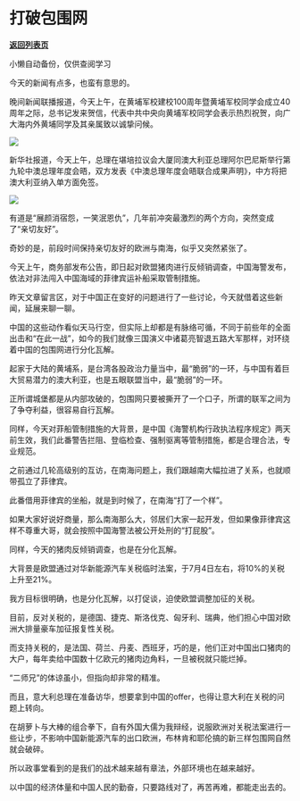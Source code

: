 # 打破包围网

[**返回列表页**](/gzh/政事堂2019)

小懒自动备份，仅供查阅学习

今天的新闻有点多，也蛮有意思的。

晚间新闻联播报道，今天上午，在黄埔军校建校100周年暨黄埔军校同学会成立40周年之际，总书记发来贺信，代表中共中央向黄埔军校同学会表示热烈祝贺，向广大海内外黄埔同学及其亲属致以诚挚问候。

![](https://mmbiz.qpic.cn/mmbiz_png/rxhS23yu8cPE8Truu4ricicnpvMN9J2PXoVmByVEia0ddHdnaRqYpqIehACBriaeq9CvxHAqV144hzJZ13c7RXr80w/640?wx_fmt=png&from;=appmsg)

新华社报道，今天上午，总理在堪培拉议会大厦同澳大利亚总理阿尔巴尼斯举行第九轮中澳总理年度会晤，双方发表《中澳总理年度会晤联合成果声明》，中方将把澳大利亚纳入单方面免签。

![](https://mmbiz.qpic.cn/mmbiz_jpg/rxhS23yu8cPE8Truu4ricicnpvMN9J2PXoBiaQT8U80ia06ILRHvF7FWUuiagUp8Vp6fMDOkqgGaTHgUkjEia3A6LaXA/640?wx_fmt=jpeg&from;=appmsg)

有道是“展颜消宿怨，一笑泯恩仇”，几年前冲突最激烈的两个方向，突然变成了“亲切友好”。

奇妙的是，前段时间保持亲切友好的欧洲与南海，似乎又突然紧张了。

今天上午，商务部发布公告，即日起对欧盟猪肉进行反倾销调查，中国海警发布，依法对非法闯入中国海域的菲律宾运补船采取管制措施。

昨天文章留言区，对于中国正在变好的问题进行了一些讨论，今天就借着这些新闻，延展来聊一聊。  

中国的这些动作看似天马行空，但实际上却都是有脉络可循，不同于前些年的全面出击和“在此一战”，如今的我们就像三国演义中诸葛亮智退五路大军那样，对环绕着中国的包围网进行分化瓦解。  

起家于大陆的黄埔系，是台湾各股政治力量当中，最“脆弱”的一环，与中国有着巨大贸易潜力的澳大利亚，也是五眼联盟当中，最“脆弱”的一环。

正所谓城堡都是从内部攻破的，包围网只要被撕开了一个口子，所谓的联军之间为了争夺利益，很容易自行瓦解。

同样，今天对菲船管制措施的大背景，是中国《海警机构行政执法程序规定》两天前生效，我们此番警告拦阻、登临检查、强制驱离等管制措施，都是合理合法，专业规范。

之前通过几轮高级别的互访，在南海问题上，我们跟越南大幅拉进了关系，也就顺带孤立了菲律宾。

此番借用菲律宾的坐船，就是到时候了，在南海“打了一个样”。

如果大家好说好商量，那么南海那么大，邻居们大家一起开发，但如果像菲律宾这样不尊重大哥，就会按照中国海警法被公开处刑的“打屁股”。

同样，今天的猪肉反倾销调查，也是在分化瓦解。  

大背景是欧盟通过对华新能源汽车关税临时法案，于7月4日左右，将10%的关税上升至21%。  

我方目标很明确，也是分化瓦解，以打促谈，迫使欧盟调整加征的关税。  

目前，反对关税的，是德国、捷克、斯洛伐克、匈牙利、瑞典，他们担心中国对欧洲大排量豪车加征报复性关税。

而支持关税的，是法国、荷兰、丹麦、西班牙，巧的是，他们正对中国出口猪肉的大户，每年卖给中国数十亿欧元的猪肉边角料，一旦被税就只能烂掉。

“二师兄”的体谅虽小，但指向却非常的精准。

而且，意大利总理在准备访华，想要拿到中国的offer，也得让意大利在关税的问题上转向。

在胡萝卜与大棒的组合拳下，自有外国大儒为我辩经，说服欧洲对关税法案进行一些让步，不影响中国新能源汽车的出口欧洲，布林肯和耶伦搞的新三样包围网自然就会破碎。

所以政事堂看到的是我们的战术越来越有章法，外部环境也在越来越好。

以中国的经济体量和中国人民的勤奋，只要路线对了，再苦再难，都能走出去的。

